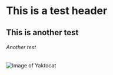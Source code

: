 # This is a test header
## This is another test
###### Another test

![Image of Yaktocat](https://octodex.github.com/images/yaktocat.png)

